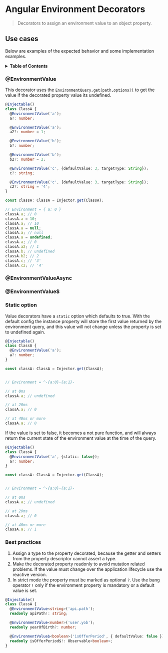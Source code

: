 # Angular Environment Decorators

> Decorators to assign an environment value to an object property.

## Use cases

Below are examples of the expected behavior and some implementation examples.

<details>
  <summary><strong>Table of Contents</strong></summary>
  <ol>
    <li><a href="#environmentvalue">@EnvironmentValue</a></li>
    <li><a href="#environmentvalueasync">@EnvironmentValueAsync</a></li>
    <li><a href="#environmentvalue-1">@EnvironmentValue$</a></li>
    <li><a href="#static-option">Static option</a></li>
    <li><a href="#best-practices">Best practices</a></li>
  </ol>
</details>

### @EnvironmentValue

This decorator uses the [`EnvironmentQuery.get(path,options?)`](https://ricardojbarrios.github.io/kuoki/environment/modules/EnvironmentQuery.html#get) to get the value if the decorated property value its undefined.

```ts
@Injectable()
class ClassA {
  @EnvironmentValue('a');
  a?: number;

  @EnvironmentValue('a');
  a2?: number = 1;

  @EnvironmentValue('b');
  b?: number;

  @EnvironmentValue('b');
  b2?: number = 2;

  @EnvironmentValue('c', {defaultValue: 3, targetType: String});
  c?: string;

  @EnvironmentValue('c', {defaultValue: 3, targetType: String});
  c2?: string = '4';
}

const classA: ClassA = Injector.get(ClassA);

// Environment = { a: 0 }
classA.a; // 0
classA.a = 10;
classA.a; // 10
classA.a = null;
classA.a; // null
classA.a = undefined;
classA.a; // 0
classA.a2; // 1
classA.b; // undefined
classA.b2; // 2
classA.c; // '3'
classA.c2; // '4'
```

### @EnvironmentValueAsync

### @EnvironmentValue$

### Static option

Value decorators have a `static` option which defaults to true. With the default config the instance property will store the first value returned by the environment query, and this value will not change unless the property is set to undefined again.

```ts
@Injectable()
class ClassA {
  @EnvironmentValue('a');
  a?: number;
}

const classA: ClassA = Injector.get(ClassA);


// Environment = ^-{a:0}-{a:1}-

// at 0ms
classA.a; // undefined

// at 20ms
classA.a; // 0

// at 40ms or more
classA.a; // 0
```

If the value is set to false, it becomes a not pure function, and will always return the current state of the environment value at the time of the query.

```ts
@Injectable()
class ClassA {
  @EnvironmentValue('a', {static: false});
  a?: number;
}

const classA: ClassA = Injector.get(ClassA);


// Environment = ^-{a:0}-{a:1}-

// at 0ms
classA.a; // undefined

// at 20ms
classA.a; // 0

// at 40ms or more
classA.a; // 1
```

### Best practices

1. Assign a type to the property decorated, because the getter and setters from the property descriptor cannot assert a type.
1. Make the decorated property readonly to avoid mutation related problems. If the value must change over the application lifecycle use the reactive version.
1. In strict mode the property must be marked as optional `?`. Use the bang operator `!` only if the environment property is mandatory or a default value is set.

```ts
@Injectable()
class ClassA {
  @EnvironmentValue<string>('api.path');
  readonly apiPath!: string;

  @EnvironmentValue<number>('user.yob');
  readonly yearOfBirth?: number;

  @EnvironmentValue$<boolean>('isOfferPeriod', { defaultValue: false });
  readonly isOfferPeriod$!: Observable<boolean>;
}
```
